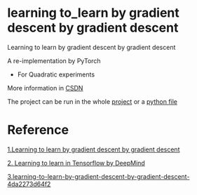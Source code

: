 # learning to_learn by gradient descent by gradient descent

Learning to learn by gradient descent by gradient descent

A re-implementation by PyTorch

- For Quadratic experiments

More information in [CSDN](https://blog.csdn.net/senius/article/details/84483329)

The project can be run in the whole [project](project/) or a [python file](learing_to_learn.py)

# Reference

[1.Learning to learn by gradient descent by gradient descent](https://arxiv.org/abs/1606.04474)

[2. Learning to learn in Tensorflow  by DeepMind](https://github.com/deepmind/learning-to-learn)

[3.learning-to-learn-by-gradient-descent-by-gradient-descent-4da2273d64f2](https://hackernoon.com/learning-to-learn-by-gradient-descent-by-gradient-descent-4da2273d64f2)
